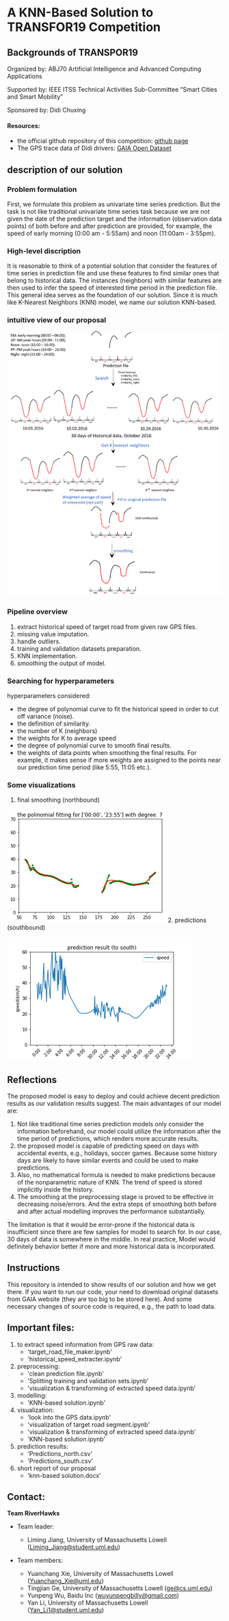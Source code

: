 # A KNN-Based Solution to TRANSFOR19 Competition

## Backgrounds of TRANSPOR19
Organized by: ABJ70 Artificial Intelligence and Advanced Computing Applications

Supported by: IEEE ITSS Technical Activities Sub-Committee “Smart Cities and Smart Mobility”

Sponsored by: Didi Chuxing

#### Resources:
- the official github repository of this competition: 
	[github page](https://github.com/TRANSFORABJ70/TRANSFOR19)
- The GPS trace data of Didi drivers:
	[GAIA Open Dataset](https://outreach.didichuxing.com/research/opendata/en/)

## description of our solution
### Problem formulation
First, we formulate this problem as univariate time series prediction. But the task is not like traditional 
univariate time series task because we are not given the date of the prediction target and the information 
(observation data points) of both before and after prediction are provided, for example, the speed of early 
morning (0:00 am - 5:55am) and noon (11:00am - 3:55pm). 
### High-level discription
It is reasonable to think of a potential solution that consider the features of time series in prediction file 
and use these features to find similar ones that belong to historical data. The instances (neighbors) with 
similar features are then used to infer the speed of interested time period in the prediction file. This 
general idea serves as the foundation of our solution. Since it is much like K-Nearest Neighbors (KNN) model, 
we name our solution KNN-based.
### intuitive view of our proposal
![alt text](proposal_graphic_view.png "Title")
### Pipeline overview
1. extract historical speed of target road from given raw GPS files.
2. missing value imputation.
3. handle outliers.
4. training and validation datasets preparation.
5. KNN implementation.
6. smoothing the output of model.
### Searching for hyperparameters
hyperparameters considered:
- the degree of polynomial curve to fit the historical speed in order to cut off variance (noise).
- the definition of similarity. 
- the number of K (neighbors)
- the weights for K to average speed
- the degree of polynomial curve to smooth final results.
- the weights of data points when smoothing the final results. For example, it makes sense if more weights are assigned to the points near our prediction time period (like 5:55, 11:05 etc.).
### Some visualizations
1. final smoothing (northbound)

![alt text](smoothing_north.png "Title")
2. predictions (southbound)

![alt text](prediction_south.png "Title")

## Reflections
The proposed model is easy to deploy and could achieve decent prediction results as our validation results suggest. The main advantages of our model are:

1. Not like traditional time series prediction models only consider the information beforehand, our model could utilize the information after the time period of predictions, which renders more accurate results. 
2. the proposed model is capable of predicting speed on days with accidental events, e.g., holidays, soccer games. Because some history days are likely to have similar events and could be used to make predictions.
3. Also, no mathematical formula is needed to make predictions because of the nonparametric nature of KNN. The trend of speed is stored implicitly inside the history. 
4. The smoothing at the preprocessing stage is proved to be effective in decreasing noise/errors. And the extra steps of smoothing both before and after actual modelling improves the performance substantially.

The limitation is that it would be error-prone if the historical data is insufficient since there are few samples for model to search for. In our case, 30 days of data is somewhere in the middle. In real practice, Model would definitely behavior better if more and more historical data is incorporated.

## Instructions
This repository is intended to show results of our solution and how we get there. If you want to run our
code, your need to download original datasets from GAIA website (they are too big to be stored here). And 
some necessary changes of source code is required, e.g., the path to load data.

## Important files:
1. to extract speed information from GPS raw data:
	- 'target_road_file_maker.ipynb'
	- 'historical_speed_extracter.ipynb'
2. preprocessing:
	- 'clean prediction file.ipynb'
	- 'Splitting training and validation sets.ipynb'
	- 'visualization & transforming of extracted speed data.ipynb'
3. modelling:
	- 'KNN-based solution.ipynb'
4. visualization:
	- 'look into the GPS data.ipynb' 
	- 'visualization of target road segment.ipynb'
	- 'visualization & transforming of extracted speed data.ipynb'
	- 'KNN-based solution.ipynb' 
5. prediction results:
	- 'Predictions_north.csv'
	- 'Predictions_south.csv'
6. short report of our proposal
	- 'knn-based solution.docx'

## Contact:
**Team RiverHawks** 

- Team leader: 
	
	- Liming Jiang, University of Massachusetts Lowell (Liming_Jiang@student.uml.edu)

- Team members: 
	- Yuanchang Xie, University of Massachusetts Lowell (Yuanchang_Xie@uml.edu)
	- Tingjian Ge, University of Massachusetts Lowell  (ge@cs.uml.edu)
	- Yunpeng Wu, Baidu Inc (wuyunpengbilly@gmail.com)
	- Yan Li, University of Massachusetts Lowell  (Yan_Li1@student.uml.edu)

